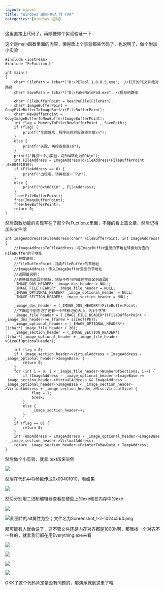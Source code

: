 ```yaml
---
layout: mypost
title: "Windows 逆向-RVA 转 FOA"
categories: [Windows 逆向]
---
```


这里直接上代码了，再顺便做个实验验证一下

这个是main函数里面的内容，懒得改上个实验那些代码了，也说明了，做个附加小实验

```
#include <iostream>
#include "PeFuction.h"

int main()
{
	char* FilePath = (char*)"D:/PETool 1.0.0.5.exe";  //打开的PE文件绝对路径
	char* SavePath = (char*)"D:/FakeNotePad.exe"; //保存的路径

	char* FileBufferPoint = ReadPeFile(FilePath);
	char* ImageBufferPoint = CopyFileBufferToImageBuffer(FileBufferPoint);
	char* NewBufferPoint = CopyImageBufferToNewBuffer(ImageBufferPoint);
	int flag = MemeryToFile(NewBufferPoint , SavePath);
	if (flag) {
		printf("全部成功，程序已在对应路径生成\n");
	}
	else {
		printf("失败，再检查检查\n");
	}
	printf("再加一个小实验，将RVA转化为FOA\n");
	int FileAddress = ImageAddressToFileAddress(FileBufferPoint ,0x00401010);
	if (FileAddress == 0) {
		printf("出错啦，请再检查一下\n");
	}
	else {
		printf("0x%08X\n" , FileAddress);
	}
	free(FileBufferPoint);
	free(ImageBufferPoint);
	free(NewBufferPoint);
	return 0;
}
```

然后函数功能的实现写在了那个PeFuction.c里面，不懂的看上篇文章，然后记得加头文件哈

```
int ImageAddressToFileAddress(char* FileBufferPoint, int ImageAddress) {
	//ImageAddressToFileAddress：将ImageBuffer里面的节地址转换为对应的FileBuffer的节地址
	//参数说明：
	//FileBufferPoint：指向FileBuffer的首地址
	//ImageAddress：传入ImageBuffer里面的节地址
	//返回值说明：
	//转换成功返回节地址，地址不在节内或在空白区则返回0
	_IMAGE_DOS_HEADER* _image_dos_header = NULL;
	_IMAGE_FILE_HEADER* _image_file_header = NULL;
	_IMAGE_OPTIONAL_HEADER* _image_optional_header = NULL;
	_IMAGE_SECTION_HEADER* _image_section_header = NULL;

	_image_dos_header = (_IMAGE_DOS_HEADER*)FileBufferPoint;
	//下面这个别忘记了还有一个PE标记的大小，为4个字节
	_image_file_header = (_IMAGE_FILE_HEADER*)(FileBufferPoint + _image_dos_header->e_lfanew + sizeof(PE));
	_image_optional_header = (_IMAGE_OPTIONAL_HEADER*)((char*)_image_file_header + 20);
	_image_section_header = (_IMAGE_SECTION_HEADER*)((char*)_image_optional_header + _image_file_header->SizeOfOptionalHeader);

	int flag = 0;
	if (_image_section_header->VirtualAddress > ImageAddress - _image_optional_header->ImageBase) {
		return 0;
	}
	for (int i = 0; i < _image_file_header->NumberOfSections; i++) {
		if (ImageAddress - _image_optional_header->ImageBase >= _image_section_header->VirtualAddress && ImageAddress - _image_optional_header->ImageBase < _image_section_header->VirtualAddress + _image_section_header->Misc.VirtualSize) {
			flag = 1;
			break;
		}
		else {
			_image_section_header++;
		}
	}
	if (flag == 0) {
		return 0;
	}
	int TempAddress = ImageAddress - _image_optional_header->ImageBase - _image_section_header->VirtualAddress;
	return _image_section_header->PointerToRawData + TempAddress;
}
```

然后做个小实验，就拿.text段来举例

![](Screenshot_6.png)

然后在代码中将参数传成0x00401010，看结果

![](Screenshot_7-1024x498.png)

然后分别用二进制编辑器查看在硬盘上的exe和在内存中的exe

![](Screenshot_5-1024x693.png)

![此图片的alt属性为空；文件名为Screenshot_1-2-1024x564.png](image-52.png)

那可能有人就会说了，这不管文件还是内存对齐都是1000h啊，那我找一个对齐不一样的，就拿我们都在用Everything.exe来看

![](Screenshot_1-3-1024x449.png)

![](Screenshot_2-2-1024x481.png)

![](Screenshot_3-1024x279.png)

![](Screenshot_4-1024x439.png)

OKK了这个代码肯定是没有问题的，那演示就到这里了哈